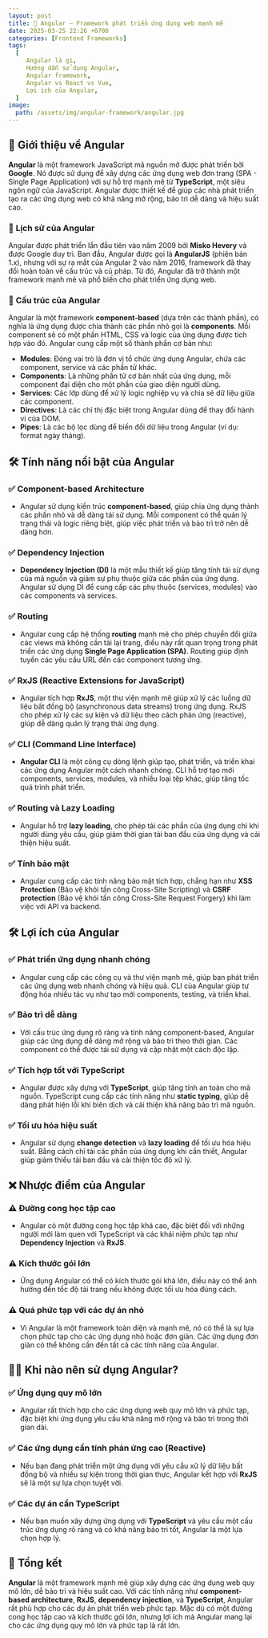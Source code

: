 ```yaml
---
layout: post
title: 🚀 Angular – Framework phát triển ứng dụng web mạnh mẽ
date: 2025-03-25 22:26 +0700
categories: [Frontend Frameworks]
tags:
  [
     Angular là gì, 
     Hướng dẫn sử dụng Angular, 
     Angular framework, 
     Angular vs React vs Vue, 
     Lợi ích của Angular,
  ]
image:
  path: /assets/img/angular-framework/angular.jpg
---
```


## 🎯 **Giới thiệu về Angular**
**Angular** là một framework JavaScript mã nguồn mở được phát triển bởi **Google**. Nó được sử dụng để xây dựng các ứng dụng web đơn trang (SPA - Single Page Application) với sự hỗ trợ mạnh mẽ từ **TypeScript**, một siêu ngôn ngữ của JavaScript. Angular được thiết kế để giúp các nhà phát triển tạo ra các ứng dụng web có khả năng mở rộng, bảo trì dễ dàng và hiệu suất cao.

### 🔧 **Lịch sử của Angular**
Angular được phát triển lần đầu tiên vào năm 2009 bởi **Misko Hevery** và được Google duy trì. Ban đầu, Angular được gọi là **AngularJS** (phiên bản 1.x), nhưng với sự ra mắt của Angular 2 vào năm 2016, framework đã thay đổi hoàn toàn về cấu trúc và cú pháp. Từ đó, Angular đã trở thành một framework mạnh mẽ và phổ biến cho phát triển ứng dụng web.

### 🎯 **Cấu trúc của Angular**
Angular là một framework **component-based** (dựa trên các thành phần), có nghĩa là ứng dụng được chia thành các phần nhỏ gọi là **components**. Mỗi component sẽ có một phần HTML, CSS và logic của ứng dụng được tích hợp vào đó. Angular cung cấp một số thành phần cơ bản như:

- **Modules**: Đóng vai trò là đơn vị tổ chức ứng dụng Angular, chứa các component, service và các phần tử khác.
- **Components**: Là những phần tử cơ bản nhất của ứng dụng, mỗi component đại diện cho một phần của giao diện người dùng.
- **Services**: Các lớp dùng để xử lý logic nghiệp vụ và chia sẻ dữ liệu giữa các component.
- **Directives**: Là các chỉ thị đặc biệt trong Angular dùng để thay đổi hành vi của DOM.
- **Pipes**: Là các bộ lọc dùng để biến đổi dữ liệu trong Angular (ví dụ: format ngày tháng).

## 🛠️ **Tính năng nổi bật của Angular**
### ✅ **Component-based Architecture**
- Angular sử dụng kiến trúc **component-based**, giúp chia ứng dụng thành các phần nhỏ và dễ dàng tái sử dụng. Mỗi component có thể quản lý trạng thái và logic riêng biệt, giúp việc phát triển và bảo trì trở nên dễ dàng hơn.

### ✅ **Dependency Injection**
- **Dependency Injection (DI)** là một mẫu thiết kế giúp tăng tính tái sử dụng của mã nguồn và giảm sự phụ thuộc giữa các phần của ứng dụng. Angular sử dụng DI để cung cấp các phụ thuộc (services, modules) vào các components và services.

### ✅ **Routing**
- Angular cung cấp hệ thống **routing** mạnh mẽ cho phép chuyển đổi giữa các views mà không cần tải lại trang, điều này rất quan trọng trong phát triển các ứng dụng **Single Page Application (SPA)**. Routing giúp định tuyến các yêu cầu URL đến các component tương ứng.

### ✅ **RxJS (Reactive Extensions for JavaScript)**
- Angular tích hợp **RxJS**, một thư viện mạnh mẽ giúp xử lý các luồng dữ liệu bất đồng bộ (asynchronous data streams) trong ứng dụng. RxJS cho phép xử lý các sự kiện và dữ liệu theo cách phản ứng (reactive), giúp dễ dàng quản lý trạng thái ứng dụng.

### ✅ **CLI (Command Line Interface)**
- **Angular CLI** là một công cụ dòng lệnh giúp tạo, phát triển, và triển khai các ứng dụng Angular một cách nhanh chóng. CLI hỗ trợ tạo mới components, services, modules, và nhiều loại tệp khác, giúp tăng tốc quá trình phát triển.

### ✅ **Routing và Lazy Loading**
- Angular hỗ trợ **lazy loading**, cho phép tải các phần của ứng dụng chỉ khi người dùng yêu cầu, giúp giảm thời gian tải ban đầu của ứng dụng và cải thiện hiệu suất.

### ✅ **Tính bảo mật**
- Angular cung cấp các tính năng bảo mật tích hợp, chẳng hạn như **XSS Protection** (Bảo vệ khỏi tấn công Cross-Site Scripting) và **CSRF protection** (Bảo vệ khỏi tấn công Cross-Site Request Forgery) khi làm việc với API và backend.

## 🛠️ **Lợi ích của Angular**
### ✅ **Phát triển ứng dụng nhanh chóng**
- Angular cung cấp các công cụ và thư viện mạnh mẽ, giúp bạn phát triển các ứng dụng web nhanh chóng và hiệu quả. CLI của Angular giúp tự động hóa nhiều tác vụ như tạo mới components, testing, và triển khai.

### ✅ **Bảo trì dễ dàng**
- Với cấu trúc ứng dụng rõ ràng và tính năng component-based, Angular giúp các ứng dụng dễ dàng mở rộng và bảo trì theo thời gian. Các component có thể được tái sử dụng và cập nhật một cách độc lập.

### ✅ **Tích hợp tốt với TypeScript**
- Angular được xây dựng với **TypeScript**, giúp tăng tính an toàn cho mã nguồn. TypeScript cung cấp các tính năng như **static typing**, giúp dễ dàng phát hiện lỗi khi biên dịch và cải thiện khả năng bảo trì mã nguồn.

### ✅ **Tối ưu hóa hiệu suất**
- Angular sử dụng **change detection** và **lazy loading** để tối ưu hóa hiệu suất. Bằng cách chỉ tải các phần của ứng dụng khi cần thiết, Angular giúp giảm thiểu tải ban đầu và cải thiện tốc độ xử lý.

## ❌ **Nhược điểm của Angular**
### ⚠️ **Đường cong học tập cao**
- Angular có một đường cong học tập khá cao, đặc biệt đối với những người mới làm quen với TypeScript và các khái niệm phức tạp như **Dependency Injection** và **RxJS**.

### ⚠️ **Kích thước gói lớn**
- Ứng dụng Angular có thể có kích thước gói khá lớn, điều này có thể ảnh hưởng đến tốc độ tải trang nếu không được tối ưu hóa đúng cách.

### ⚠️ **Quá phức tạp với các dự án nhỏ**
- Vì Angular là một framework toàn diện và mạnh mẽ, nó có thể là sự lựa chọn phức tạp cho các ứng dụng nhỏ hoặc đơn giản. Các ứng dụng đơn giản có thể không cần đến tất cả các tính năng của Angular.

## 🧑‍💻 **Khi nào nên sử dụng Angular?**
### ✅ **Ứng dụng quy mô lớn**
- Angular rất thích hợp cho các ứng dụng web quy mô lớn và phức tạp, đặc biệt khi ứng dụng yêu cầu khả năng mở rộng và bảo trì trong thời gian dài.

### ✅ **Các ứng dụng cần tính phản ứng cao (Reactive)**
- Nếu bạn đang phát triển một ứng dụng với yêu cầu xử lý dữ liệu bất đồng bộ và nhiều sự kiện trong thời gian thực, Angular kết hợp với **RxJS** sẽ là một sự lựa chọn tuyệt vời.

### ✅ **Các dự án cần TypeScript**
- Nếu bạn muốn xây dựng ứng dụng với **TypeScript** và yêu cầu một cấu trúc ứng dụng rõ ràng và có khả năng bảo trì tốt, Angular là một lựa chọn hợp lý.

## 🚀 **Tổng kết**
**Angular** là một framework mạnh mẽ giúp xây dựng các ứng dụng web quy mô lớn, dễ bảo trì và hiệu suất cao. Với các tính năng như **component-based architecture**, **RxJS**, **dependency injection**, và **TypeScript**, Angular rất phù hợp cho các dự án phát triển web phức tạp. Mặc dù có một đường cong học tập cao và kích thước gói lớn, nhưng lợi ích mà Angular mang lại cho các ứng dụng quy mô lớn và phức tạp là rất lớn.
